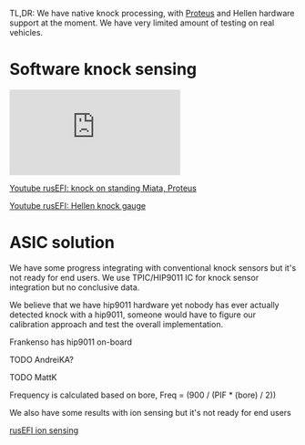 
TL,DR: We have native knock processing, with [Proteus](Proteus) and Hellen hardware support at the moment. We have very limited amount of testing on real vehicles.

# Software knock sensing

![x](https://rusefi.com/forum/download/file.php?id=6900)

[Youtube rusEFI: knock on standing Miata, Proteus](https://youtu.be/GOWEKU2SH9I)

[Youtube rusEFI: Hellen knock gauge](https://youtu.be/oJKI8X4oxCs)


# ASIC solution

We have some progress integrating with conventional knock sensors but it's not ready for end users.
We use TPIC/HIP9011 IC for knock sensor integration but no conclusive data.

We believe that we have hip9011 hardware yet nobody has ever actually detected knock with a hip9011, 
someone would have to figure our calibration approach and test the overall implementation.

Frankenso has hip9011 on-board 

TODO AndreiKA?


TODO MattK

Frequency is calculated based on bore, Freq = (900 / (PIF * (bore) / 2)) 

We also have some results with ion sensing but it's not ready for end users

[rusEFI ion sensing](Saab-Trionic-8-Combustion-Detection-Module-on-Mazda-Miata-running-rusEFI)
 
